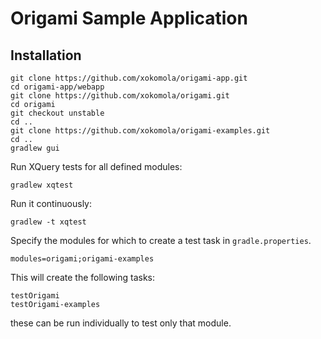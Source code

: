 # Origami Sample Application

## Installation

```
git clone https://github.com/xokomola/origami-app.git
cd origami-app/webapp
git clone https://github.com/xokomola/origami.git
cd origami
git checkout unstable
cd ..
git clone https://github.com/xokomola/origami-examples.git
cd ..
gradlew gui
```

Run XQuery tests for all defined modules:

    gradlew xqtest

Run it continuously:

    gradlew -t xqtest

Specify the modules for which to create a test task in `gradle.properties`.

    modules=origami;origami-examples

This will create the following tasks:

    testOrigami
    testOrigami-examples

these can be run individually to test only that module.

